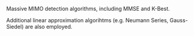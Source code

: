 Massive MIMO detection algorithms, including MMSE and K-Best.

Additional linear approximation algorihtms (e.g. Neumann Series, Gauss-Siedel) are also employed.
